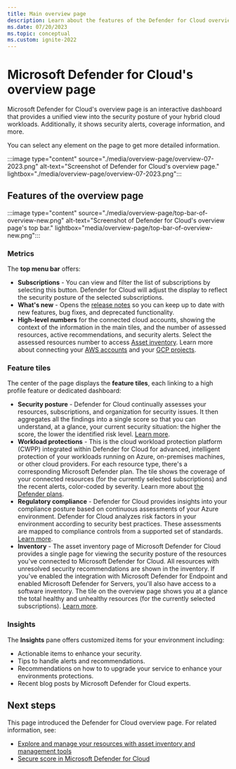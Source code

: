 ```yaml
---
title: Main overview page
description: Learn about the features of the Defender for Cloud overview page
ms.date: 07/20/2023
ms.topic: conceptual
ms.custom: ignite-2022
---
```


# Microsoft Defender for Cloud's overview page

Microsoft Defender for Cloud's overview page is an interactive dashboard that provides a unified view into the security posture of your hybrid cloud workloads. Additionally, it shows security alerts, coverage information, and more.  

You can select any element on the page to get more detailed information.

:::image type="content" source="./media/overview-page/overview-07-2023.png" alt-text="Screenshot of Defender for Cloud's overview page." lightbox="./media/overview-page/overview-07-2023.png":::

## Features of the overview page

:::image type="content" source="./media/overview-page/top-bar-of-overview-new.png" alt-text="Screenshot of Defender for Cloud's overview page's top bar." lightbox="media/overview-page/top-bar-of-overview-new.png":::

### Metrics

The **top menu bar** offers:

- **Subscriptions** - You can view and filter the list of subscriptions by selecting this button. Defender for Cloud will adjust the display to reflect the security posture of the selected subscriptions.
- **What's new** - Opens the [release notes](release-notes.md) so you can keep up to date with new features, bug fixes, and deprecated functionality.
- **High-level numbers** for the connected cloud accounts, showing the context of the information in the main tiles, and the number of assessed resources, active recommendations, and security alerts. Select the assessed resources number to access [Asset inventory](asset-inventory.md). Learn more about connecting your [AWS accounts](quickstart-onboard-aws.md) and your [GCP projects](quickstart-onboard-gcp.md).

### Feature tiles

The center of the page displays the **feature tiles**, each linking to a high profile feature or dedicated dashboard:

- **Security posture** - Defender for Cloud continually assesses your resources, subscriptions, and organization for security issues. It then aggregates all the findings into a single score so that you can understand, at a glance, your current security situation: the higher the score, the lower the identified risk level. [Learn more](secure-score-security-controls.md).
- **Workload protections** - This is the cloud workload protection platform (CWPP) integrated within Defender for Cloud for advanced, intelligent protection of your workloads running on Azure, on-premises machines, or other cloud providers. For each resource type, there's a corresponding Microsoft Defender plan. The tile shows the coverage of your connected resources (for the currently selected subscriptions) and the recent alerts, color-coded by severity. Learn more about [the Defender plans](defender-for-cloud-introduction.md#protect-cloud-workloads).
- **Regulatory compliance** - Defender for Cloud provides insights into your compliance posture based on continuous assessments of your Azure environment. Defender for Cloud analyzes risk factors in your environment according to security best practices. These assessments are mapped to compliance controls from a supported set of standards. [Learn more](regulatory-compliance-dashboard.md).
- **Inventory** - The asset inventory page of Microsoft Defender for Cloud provides a single page for viewing the security posture of the resources you've connected to Microsoft Defender for Cloud. All resources with unresolved security recommendations are shown in the inventory. If you've enabled the integration with Microsoft Defender for Endpoint and enabled Microsoft Defender for Servers, you'll also have access to a software inventory. The tile on the overview page shows you at a glance the total healthy and unhealthy resources (for the currently selected subscriptions). [Learn more](asset-inventory.md).

### Insights

The **Insights** pane offers customized items for your environment including:

- Actionable items to enhance your security.
- Tips to handle alerts and recommendations.
- Recommendations on how to to upgrade your service to enhance your environments protections.
- Recent blog posts by Microsoft Defender for Cloud experts.

## Next steps

This page introduced the Defender for Cloud overview page. For related information, see:

- [Explore and manage your resources with asset inventory and management tools](asset-inventory.md)
- [Secure score in Microsoft Defender for Cloud](secure-score-security-controls.md)
